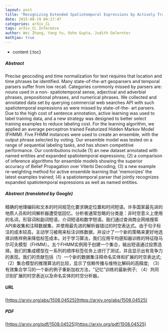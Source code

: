 ```yaml
---
layout: post
title: "Recognizing Extended Spatiotemporal Expressions by Actively Trained Average Perceptron Ensembles"
date: 2015-08-19 04:17:47
categories: arXiv_CL
tags: arXiv_CL Inference
author: Wei Zhang, Yang Yu, Osho Gupta, Judith Gelernter
mathjax: true
---
```


* content
{:toc}

##### Abstract
Precise geocoding and time normalization for text requires that location and time phrases be identified. Many state-of-the-art geoparsers and temporal parsers suffer from low recall. Categories commonly missed by parsers are: nouns used in a non- spatiotemporal sense, adjectival and adverbial phrases, prepositional phrases, and numerical phrases. We collected and annotated data set by querying commercial web searches API with such spatiotemporal expressions as were missed by state-of-the- art parsers. Due to the high cost of sentence annotation, active learning was used to label training data, and a new strategy was designed to better select training examples to reduce labeling cost. For the learning algorithm, we applied an average perceptron trained Featurized Hidden Markov Model (FHMM). Five FHMM instances were used to create an ensemble, with the output phrase selected by voting. Our ensemble model was tested on a range of sequential labeling tasks, and has shown competitive performance. Our contributions include (1) an new dataset annotated with named entities and expanded spatiotemporal expressions; (2) a comparison of inference algorithms for ensemble models showing the superior accuracy of Belief Propagation over Viterbi Decoding; (3) a new example re-weighting method for active ensemble learning that 'memorizes' the latest examples trained; (4) a spatiotemporal parser that jointly recognizes expanded spatiotemporal expressions as well as named entities.

##### Abstract (translated by Google)
精确的地理编码和文本的时间规范化要求确定位置和时间短语。许多国家最先进的地质人员和时间解析器遭受低回忆。分析者通常忽略的分类是：非时空意义上使用的名词，形容词和副词短语，介词短语和数字短语。我们通过查询商业网络搜索API来收集和注释数据集，并使用最先进的解析器错过的时空表达式。由于句子标注的成本较高，主动学习被用来标注训练数据，并设计了一个新的策略来更好地选择训练样例来降低标签成本。对于学习算法，我们应用平均感知器训练的特征隐马尔可夫模型（FHMM）。五个FHMM实例用于创建一个集合，输出短语通过投票选择。我们的集成模型在一系列的顺序标签任务上进行了测试，并且显示出有竞争力的表现。我们的贡献包括（1）一个新的数据集注释命名实体和扩展的时空表达式; （2）集合模型的推理算法的比较，显示了信赖传播与维特比解码的高精度; （3）有效集合学习的一个新的例子重新加权方法，“记忆”训练的最新例子; （4）共同识别扩展的时空表达以及命名实体的时空分析器。

##### URL
[https://arxiv.org/abs/1508.04525](https://arxiv.org/abs/1508.04525)

##### PDF
[https://arxiv.org/pdf/1508.04525](https://arxiv.org/pdf/1508.04525)

